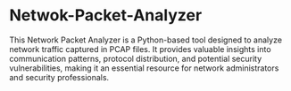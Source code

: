 # Netwok-Packet-Analyzer
This Network Packet Analyzer is a Python-based tool designed to analyze network traffic captured in PCAP files. It provides valuable insights into communication patterns, protocol distribution, and potential security vulnerabilities, making it an essential resource for network administrators and security professionals.
